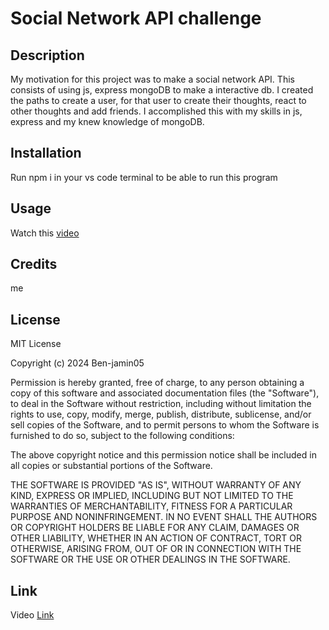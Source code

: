 # Social Network API challenge

## Description

My motivation for this project was to make a social network API. This consists of using js, express mongoDB to make a interactive db. I created the paths to create a user, for that user to create their thoughts, react to other thoughts and add friends. I accomplished this with my skills in js, express and my knew knowledge of mongoDB. 

## Installation

Run npm i in your vs code terminal to be able to run this program

## Usage

Watch this [video]()

## Credits 

me

## License

MIT License

Copyright (c) 2024 Ben-jamin05

Permission is hereby granted, free of charge, to any person obtaining a copy
of this software and associated documentation files (the "Software"), to deal
in the Software without restriction, including without limitation the rights
to use, copy, modify, merge, publish, distribute, sublicense, and/or sell
copies of the Software, and to permit persons to whom the Software is
furnished to do so, subject to the following conditions:

The above copyright notice and this permission notice shall be included in all
copies or substantial portions of the Software.

THE SOFTWARE IS PROVIDED "AS IS", WITHOUT WARRANTY OF ANY KIND, EXPRESS OR
IMPLIED, INCLUDING BUT NOT LIMITED TO THE WARRANTIES OF MERCHANTABILITY,
FITNESS FOR A PARTICULAR PURPOSE AND NONINFRINGEMENT. IN NO EVENT SHALL THE
AUTHORS OR COPYRIGHT HOLDERS BE LIABLE FOR ANY CLAIM, DAMAGES OR OTHER
LIABILITY, WHETHER IN AN ACTION OF CONTRACT, TORT OR OTHERWISE, ARISING FROM,
OUT OF OR IN CONNECTION WITH THE SOFTWARE OR THE USE OR OTHER DEALINGS IN THE
SOFTWARE.



## Link

Video [Link]()
